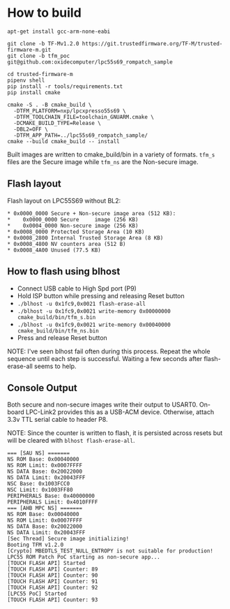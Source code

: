 # How to build

```shell
apt-get install gcc-arm-none-eabi

git clone -b TF-Mv1.2.0 https://git.trustedfirmware.org/TF-M/trusted-firmware-m.git
git clone -b tfm_poc git@github.com:oxidecomputer/lpc55s69_rompatch_sample

cd trusted-firmware-m
pipenv shell
pip install -r tools/requirements.txt
pip install cmake

cmake -S . -B cmake_build \
  -DTFM_PLATFORM=nxp/lpcxpresso55s69 \
  -DTFM_TOOLCHAIN_FILE=toolchain_GNUARM.cmake \
  -DCMAKE_BUILD_TYPE=Release \
  -DBL2=OFF \
  -DTFM_APP_PATH=../lpc55s69_rompatch_sample/
cmake --build cmake_build -- install
```

Built images are written to cmake_build/bin in a variety of formats.  `tfm_s` files are the Secure image while `tfm_ns` are the Non-secure image.

## Flash layout

Flash layout on LPC55S69 without BL2:

```text
* 0x0000_0000 Secure + Non-secure image area (512 KB):
*    0x0000_0000 Secure     image (256 KB)
*    0x0004_0000 Non-secure image (256 KB)
* 0x0008_0000 Protected Storage Area (10 KB)
* 0x0008_2800 Internal Trusted Storage Area (8 KB)
* 0x0008_4800 NV counters area (512 B)
* 0x0008_4A00 Unused (77.5 KB)
```

## How to flash using blhost

* Connect USB cable to High Spd port (P9)
* Hold ISP button while pressing and releasing Reset button
* `./blhost -u 0x1fc9,0x0021 flash-erase-all`
* `./blhost -u 0x1fc9,0x0021 write-memory 0x00000000 cmake_build/bin/tfm_s.bin`
* `./blhost -u 0x1fc9,0x0021 write-memory 0x00040000 cmake_build/bin/tfm_ns.bin`
* Press and release Reset button

NOTE: I've seen blhost fail often during this process.  Repeat the whole sequence until each step is successful.  Waiting a few seconds after flash-erase-all seems to help.

## Console Output

Both secure and non-secure images write their output to USART0.  On-board LPC-Link2 provides this as a USB-ACM device.  Otherwise, attach 3.3v TTL serial cable to header P8.

NOTE: Since the counter is written to flash, it is persisted across resets but will be cleared with `blhost flash-erase-all`.

```text
=== [SAU NS] =======
NS ROM Base: 0x00040000
NS ROM Limit: 0x0007FFFF
NS DATA Base: 0x20022000
NS DATA Limit: 0x20043FFF
NSC Base: 0x1003FCC0
NSC Limit: 0x1003FF80
PERIPHERALS Base: 0x40000000
PERIPHERALS Limit: 0x4010FFFF
=== [AHB MPC NS] =======
NS ROM Base: 0x00040000
NS ROM Limit: 0x0007FFFF
NS DATA Base: 0x20022000
NS DATA Limit: 0x20043FFF
[Sec Thread] Secure image initializing!
Booting TFM v1.2.0
[Crypto] MBEDTLS_TEST_NULL_ENTROPY is not suitable for production!
LPC55 ROM Patch PoC starting as non-secure app...
[TOUCH FLASH API] Started
[TOUCH FLASH API] Counter: 89
[TOUCH FLASH API] Counter: 90
[TOUCH FLASH API] Counter: 91
[TOUCH FLASH API] Counter: 92
[LPC55 PoC] Started
[TOUCH FLASH API] Counter: 93
```